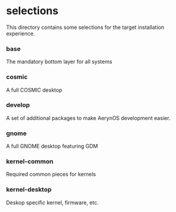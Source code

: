 # selections

This directory contains some selections for the target installation experience.

### base

The mandatory bottom layer for all systems

### cosmic

A full COSMIC desktop

### develop

A set of additional packages to make AerynOS development easier.

### gnome

A full GNOME desktop featuring GDM

### kernel-common

Required common pieces for kernels

### kernel-desktop

Deskop specific kernel, firmware, etc.
